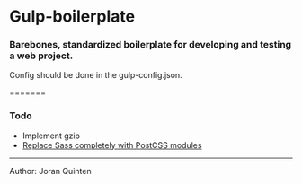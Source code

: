 Gulp-boilerplate
=======

### Barebones, standardized boilerplate for developing and testing a web project.

Config should be done in the gulp-config.json.

=======

### Todo

* Implement gzip
* [Replace Sass completely with PostCSS modules](https://pawelgrzybek.com/from-sass-to-postcss/)

---

Author: Joran Quinten
